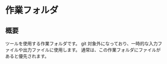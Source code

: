 # 作業フォルダ

## 概要

ツールを使用する作業フォルダです。
git 対象外になっており、一時的な入力ファイルや出力ファイルに使用します。
通常は、この作業フォルダにファイルがあると優先されます。
